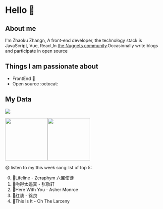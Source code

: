 # Hello 👋

## About me

I'm Zhaoku Zhangn, A front-end developer, the technology stack is JavaScript, Vue, React,In [the Nuggets community](https://juejin.cn/user/2999123452110574).Occasionally write blogs and participate in open source 

## Things I am passionate about

- FrontEnd :robot:
- Open source :octocat:

## My Data
<img src="https://github-readme-stats.vercel.app/api/top-langs/?username=Husky-Yellow" />

<img align="" height="137px" src="https://github-readme-stats.vercel.app/api?username=Husky-Yellow&hide_title=true&hide_border=true&show_icons=true&include_all_commits=true&line_height=21&bg_color=0,EC6C6C,FFD479,FFFC79,73FA79&theme=graywhite&locale=cn" /><img align="" height="137px" src="https://github-readme-stats.vercel.app/api/top-langs/?username=Husky-Yellow&hide_title=true&hide_border=true&layout=compact&bg_color=0,73FA79,73FDFF,D783FF&theme=graywhite&locale=cn" />

😄 listen to my this week song list of top 5:

0. 🌈Lifeline - Zeraphym 六翼使徒
1. 🌈吻得太逼真 - 张敬轩
2. 🌈Here With You - Asher Monroe
3. 🌈红装 - 徐良
4. 🌈This Is It - Oh The Larceny

